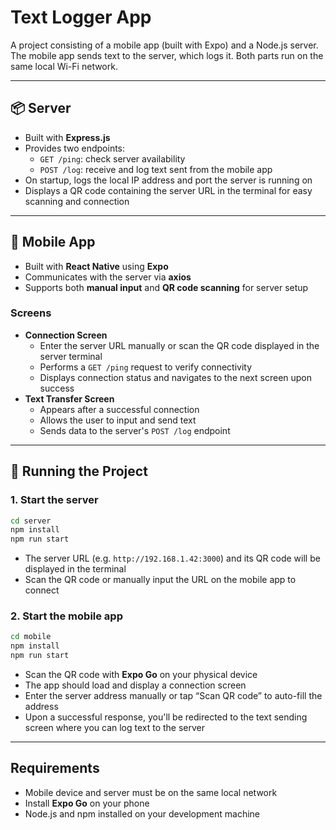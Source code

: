 # Text Logger App

A project consisting of a mobile app (built with Expo) and a Node.js server. The mobile app sends text to the server, which logs it. Both parts run on the same local Wi-Fi network.

---

## 📦 Server

- Built with **Express.js**
- Provides two endpoints:
  - `GET /ping`: check server availability
  - `POST /log`: receive and log text sent from the mobile app
- On startup, logs the local IP address and port the server is running on
- Displays a QR code containing the server URL in the terminal for easy scanning and connection

---

## 📱 Mobile App

- Built with **React Native** using **Expo**
- Communicates with the server via **axios**
- Supports both **manual input** and **QR code scanning** for server setup

### Screens

- **Connection Screen**
  - Enter the server URL manually or scan the QR code displayed in the server terminal
  - Performs a `GET /ping` request to verify connectivity
  - Displays connection status and navigates to the next screen upon success
- **Text Transfer Screen**
  - Appears after a successful connection
  - Allows the user to input and send text
  - Sends data to the server's `POST /log` endpoint

---

## 🚀 Running the Project

### 1. Start the server

```bash
cd server
npm install
npm run start
```

- The server URL (e.g. `http://192.168.1.42:3000`) and its QR code will be displayed in the terminal
- Scan the QR code or manually input the URL on the mobile app to connect

### 2. Start the mobile app

```bash
cd mobile
npm install
npm run start
```

- Scan the QR code with **Expo Go** on your physical device
- The app should load and display a connection screen
- Enter the server address manually or tap “Scan QR code” to auto-fill the address
- Upon a successful response, you'll be redirected to the text sending screen where you can log text to the server

---

## Requirements

- Mobile device and server must be on the same local network
- Install **Expo Go** on your phone
- Node.js and npm installed on your development machine